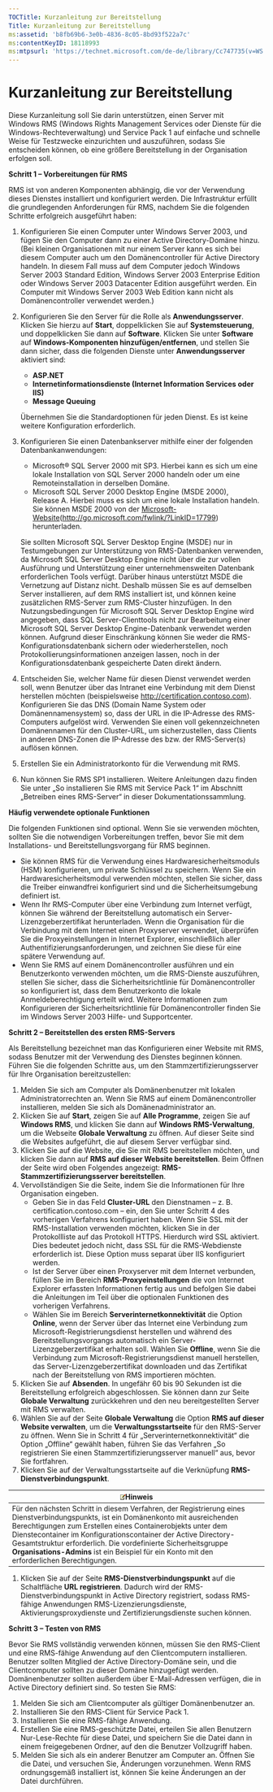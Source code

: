 ```yaml
---
TOCTitle: Kurzanleitung zur Bereitstellung
Title: Kurzanleitung zur Bereitstellung
ms:assetid: 'b8fb69b6-3e0b-4836-8c05-8bd93f522a7c'
ms:contentKeyID: 18118993
ms:mtpsurl: 'https://technet.microsoft.com/de-de/library/Cc747735(v=WS.10)'
---
```


Kurzanleitung zur Bereitstellung
================================

Diese Kurzanleitung soll Sie darin unterstützen, einen Server mit Windows RMS (Windows Rights Management Services oder Dienste für die Windows-Rechteverwaltung) und Service Pack 1 auf einfache und schnelle Weise für Testzwecke einzurichten und auszuführen, sodass Sie entscheiden können, ob eine größere Bereitstellung in der Organisation erfolgen soll.

**Schritt 1 – Vorbereitungen für RMS**

RMS ist von anderen Komponenten abhängig, die vor der Verwendung dieses Dienstes installiert und konfiguriert werden. Die Infrastruktur erfüllt die grundlegenden Anforderungen für RMS, nachdem Sie die folgenden Schritte erfolgreich ausgeführt haben:

1.  Konfigurieren Sie einen Computer unter Windows Server 2003, und fügen Sie den Computer dann zu einer Active Directory-Domäne hinzu. (Bei kleinen Organisationen mit nur einem Server kann es sich bei diesem Computer auch um den Domänencontroller für Active Directory handeln. In diesem Fall muss auf dem Computer jedoch Windows Server 2003 Standard Edition, Windows Server 2003 Enterprise Edition oder Windows Server 2003 Datacenter Edition ausgeführt werden. Ein Computer mit Windows Server 2003 Web Edition kann nicht als Domänencontroller verwendet werden.)
2.  Konfigurieren Sie den Server für die Rolle als **Anwendungsserver**. Klicken Sie hierzu auf **Start**, doppelklicken Sie auf **Systemsteuerung**, und doppelklicken Sie dann auf **Software**. Klicken Sie unter **Software** auf **Windows-Komponenten hinzufügen/entfernen**, und stellen Sie dann sicher, dass die folgenden Dienste unter **Anwendungsserver** aktiviert sind:
    -   **ASP.NET**
    -   **Internetinformationsdienste (Internet Information Services oder IIS)**
    -   **Message Queuing**

    Übernehmen Sie die Standardoptionen für jeden Dienst. Es ist keine weitere Konfiguration erforderlich.
3.  Konfigurieren Sie einen Datenbankserver mithilfe einer der folgenden Datenbankanwendungen:
    -   Microsoft® SQL Server 2000 mit SP3. Hierbei kann es sich um eine lokale Installation von SQL Server 2000 handeln oder um eine Remoteinstallation in derselben Domäne.
    -   Microsoft SQL Server 2000 Desktop Engine (MSDE 2000), Release A. Hierbei muss es sich um eine lokale Installation handeln. Sie können MSDE 2000 von der [Microsoft-Website](http://go.microsoft.com/fwlink/?linkid=17799)(http://go.microsoft.com/fwlink/?LinkID=17799) herunterladen.

    Sie sollten Microsoft SQL Server Desktop Engine (MSDE) nur in Testumgebungen zur Unterstützung von RMS-Datenbanken verwenden, da Microsoft SQL Server Desktop Engine nicht über die zur vollen Ausführung und Unterstützung einer unternehmensweiten Datenbank erforderlichen Tools verfügt. Darüber hinaus unterstützt MSDE die Vernetzung auf Distanz nicht. Deshalb müssen Sie es auf demselben Server installieren, auf dem RMS installiert ist, und können keine zusätzlichen RMS-Server zum RMS-Cluster hinzufügen. In den Nutzungsbedingungen für Microsoft SQL Server Desktop Engine wird angegeben, dass SQL Server-Clienttools nicht zur Bearbeitung einer Microsoft SQL Server Desktop Engine-Datenbank verwendet werden können. Aufgrund dieser Einschränkung können Sie weder die RMS-Konfigurationsdatenbank sichern oder wiederherstellen, noch Protokollierungsinformationen anzeigen lassen, noch in der Konfigurationsdatenbank gespeicherte Daten direkt ändern.
4.  Entscheiden Sie, welcher Name für diesen Dienst verwendet werden soll, wenn Benutzer über das Intranet eine Verbindung mit dem Dienst herstellen möchten (beispielsweise http://certification.contoso.com). Konfigurieren Sie das DNS (Domain Name System oder Domänennamensystem) so, dass der URL in die IP-Adresse des RMS-Computers aufgelöst wird. Verwenden Sie einen voll gekennzeichneten Domänennamen für den Cluster-URL, um sicherzustellen, dass Clients in anderen DNS-Zonen die IP-Adresse des bzw. der RMS-Server(s) auflösen können.
5.  Erstellen Sie ein Administratorkonto für die Verwendung mit RMS.
6.  Nun können Sie RMS SP1 installieren. Weitere Anleitungen dazu finden Sie unter „So installieren Sie RMS mit Service Pack 1“ im Abschnitt „Betreiben eines RMS-Server“ in dieser Dokumentationssammlung.

**Häufig verwendete optionale Funktionen**

Die folgenden Funktionen sind optional. Wenn Sie sie verwenden möchten, sollten Sie die notwendigen Vorbereitungen treffen, bevor Sie mit dem Installations- und Bereitstellungsvorgang für RMS beginnen.

-   Sie können RMS für die Verwendung eines Hardwaresicherheitsmoduls (HSM) konfigurieren, um private Schlüssel zu speichern. Wenn Sie ein Hardwaresicherheitsmodul verwenden möchten, stellen Sie sicher, dass die Treiber einwandfrei konfiguriert sind und die Sicherheitsumgebung definiert ist.
-   Wenn Ihr RMS-Computer über eine Verbindung zum Internet verfügt, können Sie während der Bereitstellung automatisch ein Server-Lizenzgeberzertifikat herunterladen. Wenn die Organisation für die Verbindung mit dem Internet einen Proxyserver verwendet, überprüfen Sie die Proxyeinstellungen in Internet Explorer, einschließlich aller Authentifizierungsanforderungen, und zeichnen Sie diese für eine spätere Verwendung auf.
-   Wenn Sie RMS auf einem Domänencontroller ausführen und ein Benutzerkonto verwenden möchten, um die RMS-Dienste auszuführen, stellen Sie sicher, dass die Sicherheitsrichtlinie für Domänencontroller so konfiguriert ist, dass dem Benutzerkonto die lokale Anmeldeberechtigung erteilt wird. Weitere Informationen zum Konfigurieren der Sicherheitsrichtlinie für Domänencontroller finden Sie im Windows Server 2003 Hilfe- und Supportcenter.

**Schritt 2 – Bereitstellen des ersten RMS-Servers**

Als Bereitstellung bezeichnet man das Konfigurieren einer Website mit RMS, sodass Benutzer mit der Verwendung des Dienstes beginnen können. Führen Sie die folgenden Schritte aus, um den Stammzertifizierungsserver für Ihre Organisation bereitzustellen:

1.  Melden Sie sich am Computer als Domänenbenutzer mit lokalen Administratorrechten an. Wenn Sie RMS auf einem Domänencontroller installieren, melden Sie sich als Domänenadministrator an.
2.  Klicken Sie auf **Start**, zeigen Sie auf **Alle Programme**, zeigen Sie auf **Windows RMS**, und klicken Sie dann auf **Windows RMS-Verwaltung**, um die Webseite **Globale Verwaltung** zu öffnen. Auf dieser Seite sind die Websites aufgeführt, die auf diesem Server verfügbar sind.
3.  Klicken Sie auf die Website, die Sie mit RMS bereitstellen möchten, und klicken Sie dann auf **RMS auf dieser Website bereitstellen**. Beim Öffnen der Seite wird oben Folgendes angezeigt: **RMS-Stammzertifizierungsserver bereitstellen**.
4.  Vervollständigen Sie die Seite, indem Sie die Informationen für Ihre Organisation eingeben.
    -   Geben Sie in das Feld **Cluster-URL** den Dienstnamen – z. B. certification.contoso.com – ein, den Sie unter Schritt 4 des vorherigen Verfahrens konfiguriert haben. Wenn Sie SSL mit der RMS-Installation verwenden möchten, klicken Sie in der Protokollliste auf das Protokoll HTTPS. Hierdurch wird SSL aktiviert. Dies bedeutet jedoch nicht, dass SSL für die RMS-Webdienste erforderlich ist. Diese Option muss separat über IIS konfiguriert werden.
    -   Ist der Server über einen Proxyserver mit dem Internet verbunden, füllen Sie im Bereich **RMS-Proxyeinstellungen** die von Internet Explorer erfassten Informationen fertig aus und befolgen Sie dabei die Anleitungen im Teil über die optionalen Funktionen des vorherigen Verfahrens.
    -   Wählen Sie im Bereich **Serverinternetkonnektivität** die Option **Online**, wenn der Server über das Internet eine Verbindung zum Microsoft-Registrierungsdienst herstellen und während des Bereitstellungsvorgangs automatisch ein Server-Lizenzgeberzertifikat erhalten soll. Wählen Sie **Offline**, wenn Sie die Verbindung zum Microsoft-Registrierungsdienst manuell herstellen, das Server-Lizenzgeberzertifikat downloaden und das Zertifikat nach der Bereitstellung von RMS importieren möchten.
5.  Klicken Sie auf **Absenden**.
    In ungefähr 60 bis 90 Sekunden ist die Bereitstellung erfolgreich abgeschlossen. Sie können dann zur Seite **Globale Verwaltung** zurückkehren und den neu bereitgestellten Server mit RMS verwalten.
6.  Wählen Sie auf der Seite **Globale Verwaltung** die Option **RMS auf dieser Website verwalten**, um die **Verwaltungsstartseite** für den RMS-Server zu öffnen.
    Wenn Sie in Schritt 4 für „Serverinternetkonnektivität“ die Option „Offline“ gewählt haben, führen Sie das Verfahren „So registrieren Sie einen Stammzertifizierungsserver manuell“ aus, bevor Sie fortfahren.
7.  Klicken Sie auf der Verwaltungsstartseite auf die Verknüpfung **RMS-Dienstverbindungspunkt**.

| ![](images/Cc747735.note(WS.10).gif)Hinweis                                                                                                                                                                                                                                                                                                                                                             |
|--------------------------------------------------------------------------------------------------------------------------------------------------------------------------------------------------------------------------------------------------------------------------------------------------------------------------------------------------------------------------------------------------------------------------------------|
| Für den nächsten Schritt in diesem Verfahren, der Registrierung eines Dienstverbindungspunkts, ist ein Domänenkonto mit ausreichenden Berechtigungen zum Erstellen eines Containerobjekts unter dem Dienstecontainer im Konfigurationscontainer der Active Directory-Gesamtstruktur erforderlich. Die vordefinierte Sicherheitsgruppe **Organisations-Admins** ist ein Beispiel für ein Konto mit den erforderlichen Berechtigungen. |

1.  Klicken Sie auf der Seite **RMS-Dienstverbindungspunkt** auf die Schaltfläche **URL registrieren**. Dadurch wird der RMS-Dienstverbindungspunkt in Active Directory registriert, sodass RMS-fähige Anwendungen RMS-Lizenzierungsdienste, Aktivierungsproxydienste und Zertifizierungsdienste suchen können.

**Schritt 3 – Testen von RMS**

Bevor Sie RMS vollständig verwenden können, müssen Sie den RMS-Client und eine RMS-fähige Anwendung auf den Clientcomputern installieren. Benutzer sollten Mitglied der Active Directory-Domäne sein, und die Clientcomputer sollten zu dieser Domäne hinzugefügt werden. Domänenbenutzer sollten außerdem über E-Mail-Adressen verfügen, die in Active Directory definiert sind. So testen Sie RMS:

1.  Melden Sie sich am Clientcomputer als gültiger Domänenbenutzer an.
2.  Installieren Sie den RMS-Client für Service Pack 1.
3.  Installieren Sie eine RMS-fähige Anwendung.
4.  Erstellen Sie eine RMS-geschützte Datei, erteilen Sie allen Benutzern Nur-Lese-Rechte für diese Datei, und speichern Sie die Datei dann in einem freigegebenen Ordner, auf den die Benutzer Vollzugriff haben.
5.  Melden Sie sich als ein anderer Benutzer am Computer an. Öffnen Sie die Datei, und versuchen Sie, Änderungen vorzunehmen. Wenn RMS ordnungsgemäß installiert ist, können Sie keine Änderungen an der Datei durchführen.
